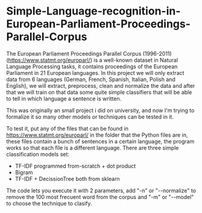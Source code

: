 # Simple-Language-recognition-in-European-Parliament-Proceedings-Parallel-Corpus
  The European Parliament Proceedings Parallel Corpus (1996-2011) (https://www.statmt.org/europarl/) is a well-known dataset in Natural Language Processing tasks, 
  it contains proceedings of the European Parliament in 21 European languages.  In this project we will only extract data from 6 languages 
  (German, French, Spanish, Italian, Polish and English), we will extract, preprocess, clean and normalize the data and after that we will train on that data 
  some quite simple classifiers that will be able to tell in which language a sentence is written.  
  
  This was originally an small project i did on university, and now I'm trying to formalize it so many other models or techniques can be tested in it.
  
  To test it, put any of the files that can be found in https://www.statmt.org/europarl/ in the folder that the Python files are in, these files contain a bunch of sentences in a certain
  language, the program works so that each file is a different language. 
  There are three simple classification models set:
  
  - TF-IDF programmed from-scratch + dot product
  - Bigram 
  - TF-IDF + DecissionTree both from sklearn
  
  The code lets you execute it with 2 parameters, add "-n" or "--normalize" to remove the 100 most frecuent word from the corpus and "-m" or "--model" to choose the technique to clasify.
  
  
  
  

